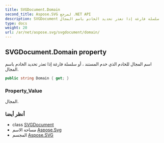 ```yaml
---
title: SVGDocument.Domain
second_title: Aspose.SVG لمرجع .NET API
description: SVGDocument ملكية. اسم المجال للخادم الذي خدم المستند  أو سلسلة فارغة إذا تعذر تحديد الخادم باسم المجال.
type: docs
weight: 20
url: /ar/net/aspose.svg/svgdocument/domain/
---
```

## SVGDocument.Domain property

اسم المجال للخادم الذي خدم المستند ، أو سلسلة فارغة إذا تعذر تحديد الخادم باسم المجال.

```csharp
public string Domain { get; }
```

### Property_Value

المجال.

### أنظر أيضا

* class [SVGDocument](../)
* مساحة الاسم [Aspose.Svg](../../svgdocument/)
* المجسم [Aspose.SVG](../../../)


